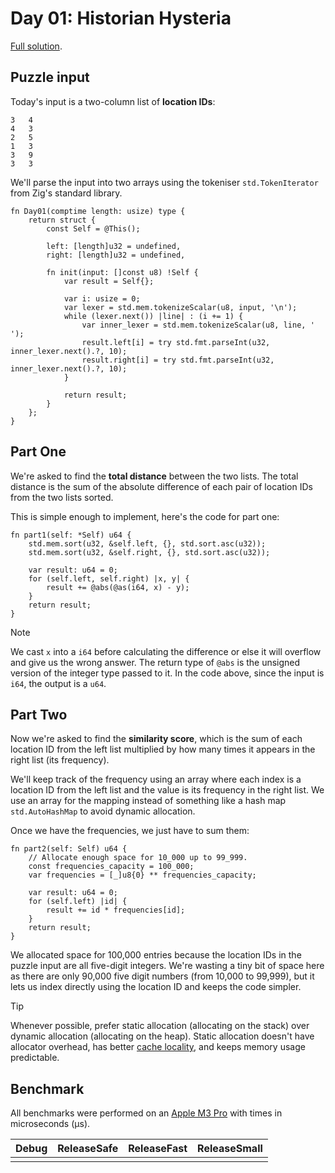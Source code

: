 # Day 01: Historian Hysteria

[Full solution](../src/days/day01.zig).

## Puzzle input

Today's input is a two-column list of **location IDs**:

```plaintext
3   4
4   3
2   5
1   3
3   9
3   3
```

We'll parse the input into two arrays using the tokeniser `std.TokenIterator` from Zig's standard library.

```zig
fn Day01(comptime length: usize) type {
    return struct {
        const Self = @This();

        left: [length]u32 = undefined,
        right: [length]u32 = undefined,

        fn init(input: []const u8) !Self {
            var result = Self{};

            var i: usize = 0;
            var lexer = std.mem.tokenizeScalar(u8, input, '\n');
            while (lexer.next()) |line| : (i += 1) {
                var inner_lexer = std.mem.tokenizeScalar(u8, line, ' ');
                result.left[i] = try std.fmt.parseInt(u32, inner_lexer.next().?, 10);
                result.right[i] = try std.fmt.parseInt(u32, inner_lexer.next().?, 10);
            }

            return result;
        }
    };
}
```

## Part One

We're asked to find the **total distance** between the two lists. The total distance is the sum of the absolute difference of each pair of location IDs from the two lists sorted.

This is simple enough to implement, here's the code for part one:

```zig
fn part1(self: *Self) u64 {
    std.mem.sort(u32, &self.left, {}, std.sort.asc(u32));
    std.mem.sort(u32, &self.right, {}, std.sort.asc(u32));

    var result: u64 = 0;
    for (self.left, self.right) |x, y| {
        result += @abs(@as(i64, x) - y);
    }
    return result;
}
```

> [!NOTE]
> We cast `x` into a `i64` before calculating the difference or else it will overflow and give us the wrong answer. The return type of `@abs` is the unsigned version of the integer type passed to it. In the code above, since the input is `i64`, the output is a `u64`.

## Part Two

Now we're asked to find the **similarity score**, which is the sum of each location ID from the left list multiplied by how many times it appears in the right list (its frequency).

We'll keep track of the frequency using an array where each index is a location ID from the left list and the value is its frequency in the right list. We use an array for the mapping instead of something like a hash map `std.AutoHashMap` to avoid dynamic allocation.

Once we have the frequencies, we just have to sum them:

```zig
fn part2(self: Self) u64 {
    // Allocate enough space for 10_000 up to 99_999.
    const frequencies_capacity = 100_000;
    var frequencies = [_]u8{0} ** frequencies_capacity;

    var result: u64 = 0;
    for (self.left) |id| {
        result += id * frequencies[id];
    }
    return result;
}
```

We allocated space for 100,000 entries because the location IDs in the puzzle input are all five-digit integers. We're wasting a tiny bit of space here as there are only 90,000 five digit numbers (from 10,000 to 99,999), but it lets us index directly using the location ID and keeps the code simpler.

> [!TIP]
> Whenever possible, prefer static allocation (allocating on the stack) over dynamic allocation (allocating on the heap). Static allocation doesn't have allocator overhead, has better [cache locality](https://stackoverflow.com/questions/12065774/why-does-cache-locality-matter-for-array-performance#12065801), and keeps memory usage predictable.

## Benchmark

All benchmarks were performed on an [Apple M3 Pro](https://en.wikipedia.org/wiki/Apple_M3) with times in microseconds (µs).

| Debug | ReleaseSafe | ReleaseFast | ReleaseSmall |
| ----- | ----------- | ----------- | ------------ |
|       |             |             |              |
